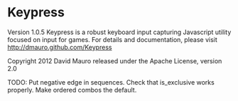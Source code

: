 Keypress
========
Version 1.0.5
Keypress is a robust keyboard input capturing Javascript utility
focused on input for games. For details and documentation, please
visit http://dmauro.github.com/Keypress

Copyright 2012 David Mauro
released under the Apache License, version 2.0

TODO:
    Put negative edge in sequences.
    Check that is_exclusive works properly.
    Make ordered combos the default.
